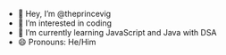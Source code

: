 - 👋 Hey, I’m @theprincevig
- 👀 I’m interested in coding
- 🌱 I’m currently learning JavaScript and Java with DSA
- 😄 Pronouns: He/Him

<!---
theprincevig/theprincevig is a ✨ special ✨ repository because its `README.md` (this file) appears on your GitHub profile.
You can click the Preview link to take a look at your changes.
--->
